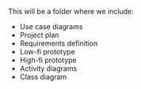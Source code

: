 This will be a folder where we include:
- Use case diagrams
- Project plan
- Requirements definition
- Low-fi prototype
- High-fi prototype
- Activity diagrams
- Class diagram
